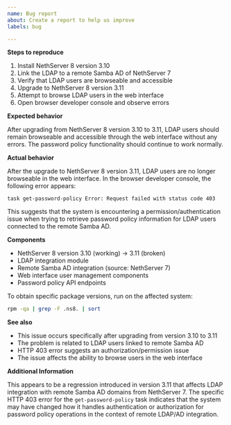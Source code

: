 ```yaml
---
name: Bug report
about: Create a report to help us improve
labels: bug

---
```


**Steps to reproduce**

1. Install NethServer 8 version 3.10
2. Link the LDAP to a remote Samba AD of NethServer 7
3. Verify that LDAP users are browseable and accessible
4. Upgrade to NethServer 8 version 3.11
5. Attempt to browse LDAP users in the web interface
6. Open browser developer console and observe errors

**Expected behavior**

After upgrading from NethServer 8 version 3.10 to 3.11, LDAP users should remain browseable and accessible through the web interface without any errors. The password policy functionality should continue to work normally.

**Actual behavior**

After the upgrade to NethServer 8 version 3.11, LDAP users are no longer browseable in the web interface. In the browser developer console, the following error appears:

```
task get-password-policy Error: Request failed with status code 403
```

This suggests that the system is encountering a permission/authentication issue when trying to retrieve password policy information for LDAP users connected to the remote Samba AD.

**Components**

- NethServer 8 version 3.10 (working) → 3.11 (broken)
- LDAP integration module
- Remote Samba AD integration (source: NethServer 7)
- Web interface user management components
- Password policy API endpoints

To obtain specific package versions, run on the affected system:
```bash
rpm -qa | grep -F .ns8. | sort
```

**See also**

- This issue occurs specifically after upgrading from version 3.10 to 3.11
- The problem is related to LDAP users linked to remote Samba AD
- HTTP 403 error suggests an authorization/permission issue
- The issue affects the ability to browse users in the web interface

**Additional Information**

This appears to be a regression introduced in version 3.11 that affects LDAP integration with remote Samba AD domains from NethServer 7. The specific HTTP 403 error for the `get-password-policy` task indicates that the system may have changed how it handles authentication or authorization for password policy operations in the context of remote LDAP/AD integration.